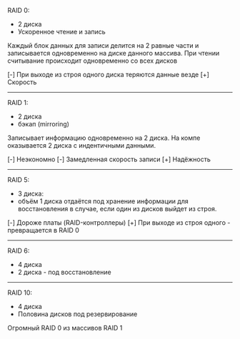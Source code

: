 RAID 0:

- 2 диска
- Ускоренное чтение и запись

Каждый блок данных для записи делится на 2 равные части и записывается одновременно на диске данного массива.
При чтении считывание происходит одновременно со всех дисков

[-] При выходе из строя одного диска теряются данные везде
[+] Скорость

---

RAID 1:

- 2 диска
- бэкап (mirroring)

Записывает информацию одновременно на 2 диска. На компе оказывается 2 диска с индентичными данными.

[-] Неэкономно
[-] Замедленная скорость записи
[+] Надёжность

---

RAID 5:

- 3 диска:
- объём 1 диска отдаётся под хранение информации для восстановления в случае, если один из дисков выйдет из строя.

[-] Дороже платы (RAID-контроллеры)
[+] При выходе из строя одного - превращается в RAID 0

---

RAID 6:

- 4 диска
- 2 диска - под восстановление

---

RAID 10:

- 4 диска
- Половина дисков под резервирование

Огромный RAID 0 из массивов RAID 1
